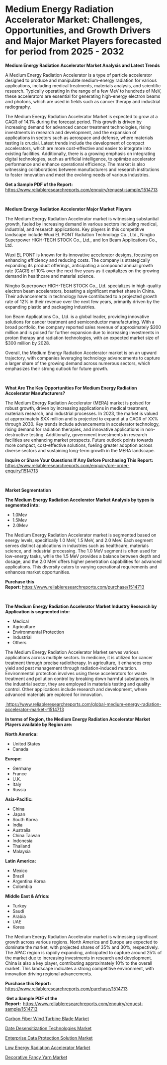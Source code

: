 <p><h1>Medium Energy Radiation Accelerator Market: Challenges, Opportunities, and Growth Drivers and Major Market Players forecasted for period from 2025 - 2032</h1></p><p><strong>Medium Energy Radiation Accelerator Market Analysis and Latest Trends</strong></p>
<p><p>A Medium Energy Radiation Accelerator is a type of particle accelerator designed to produce and manipulate medium-energy radiation for various applications, including medical treatments, materials analysis, and scientific research. Typically operating in the range of a few MeV to hundreds of MeV, these accelerators are essential for generating high-energy electron beams and photons, which are used in fields such as cancer therapy and industrial radiography.</p><p>The Medium Energy Radiation Accelerator Market is expected to grow at a CAGR of 14.1% during the forecast period. This growth is driven by increasing demand for advanced cancer treatment technologies, rising investments in research and development, and the expansion of applications in sectors such as aerospace and defense, where materials testing is crucial. Latest trends include the development of compact accelerators, which are more cost-effective and easier to integrate into existing facilities. Additionally, there is a growing emphasis on integrating digital technologies, such as artificial intelligence, to optimize accelerator performance and enhance operational efficiency. The market is also witnessing collaborations between manufacturers and research institutions to foster innovation and meet the evolving needs of various industries.</p></p>
<p><strong>Get a Sample PDF of the Report:&nbsp;</strong> <a href="https://www.reliableresearchreports.com/enquiry/request-sample/1514713?utm_campaign=36&utm_medium=2&utm_source=Github&utm_content=ia&utm_term=17012025&utm_id=medium-energy-radiation-accelerator">https://www.reliableresearchreports.com/enquiry/request-sample/1514713</a></p>
<p>&nbsp;</p>
<p><strong>Medium Energy Radiation Accelerator Major Market Players</strong></p>
<p><p>The Medium Energy Radiation Accelerator market is witnessing substantial growth, fueled by increasing demand in various sectors including medical, industrial, and research applications. Key players in this competitive landscape include Wuxi EL PONT Radiation Technology Co., Ltd., Ningbo Superpower HIGH-TECH STOCK Co., Ltd., and Ion Beam Applications Co., Ltd.</p><p>Wuxi EL PONT is known for its innovative accelerator designs, focusing on enhancing efficiency and reducing costs. The company is strategically expanding its product offerings, anticipating a compound annual growth rate (CAGR) of 10% over the next five years as it capitalizes on the growing demand in healthcare and material science.</p><p>Ningbo Superpower HIGH-TECH STOCK Co., Ltd. specializes in high-quality electron beam accelerators, boasting a significant market share in China. Their advancements in technology have contributed to a projected growth rate of 12% in their revenue over the next few years, primarily driven by the expanding plastic and packaging industries.</p><p>Ion Beam Applications Co., Ltd. is a global leader, providing innovative solutions for cancer treatment and semiconductor manufacturing. With a broad portfolio, the company reported sales revenue of approximately $200 million and is poised for further expansion due to increasing investments in proton therapy and radiation technologies, with an expected market size of $300 million by 2028.</p><p>Overall, the Medium Energy Radiation Accelerator market is on an upward trajectory, with companies leveraging technology advancements to capture a larger share of the growing demand across numerous sectors, which emphasizes their strong outlook for future growth.</p></p>
<p>&nbsp;</p>
<p><strong>What Are The Key Opportunities For Medium Energy Radiation Accelerator Manufacturers?</strong></p>
<p><p>The Medium Energy Radiation Accelerator (MERA) market is poised for robust growth, driven by increasing applications in medical treatment, materials research, and industrial processes. In 2023, the market is valued at approximately $XX million and is projected to expand at a CAGR of XX% through 2030. Key trends include advancements in accelerator technology, rising demand for radiation therapies, and innovative applications in non-destructive testing. Additionally, government investments in research facilities are enhancing market prospects. Future outlook points towards more compact, cost-effective solutions, fueling greater adoption across diverse sectors and sustaining long-term growth in the MERA landscape.</p></p>
<p><strong>Inquire or Share Your Questions If Any Before Purchasing This Report:</strong> <a href="https://www.reliableresearchreports.com/enquiry/pre-order-enquiry/1514713?utm_campaign=36&utm_medium=2&utm_source=Github&utm_content=ia&utm_term=17012025&utm_id=medium-energy-radiation-accelerator">https://www.reliableresearchreports.com/enquiry/pre-order-enquiry/1514713</a></p>
<p>&nbsp;</p>
<p><strong>Market Segmentation</strong></p>
<p><strong>The Medium Energy Radiation Accelerator Market Analysis by types is segmented into:</strong></p>
<p><ul><li>1.0Mev</li><li>1.5Mev</li><li>2.0Mev</li></ul></p>
<p><p>The Medium Energy Radiation Accelerator market is segmented based on energy levels, specifically 1.0 MeV, 1.5 MeV, and 2.0 MeV. Each segment serves distinct applications in industries such as healthcare, materials science, and industrial processing. The 1.0 MeV segment is often used for low-energy tasks, while the 1.5 MeV provides a balance between depth and dosage, and the 2.0 MeV offers higher penetration capabilities for advanced applications. This diversity caters to varying operational requirements and enhances market opportunities.</p></p>
<p><strong>Purchase this Report:&nbsp;</strong><a href="https://www.reliableresearchreports.com/purchase/1514713?utm_campaign=36&utm_medium=2&utm_source=Github&utm_content=ia&utm_term=17012025&utm_id=medium-energy-radiation-accelerator">https://www.reliableresearchreports.com/purchase/1514713</a></p>
<p>&nbsp;</p>
<p><strong>The Medium Energy Radiation Accelerator Market Industry Research by Application is segmented into:</strong></p>
<p><ul><li>Medical</li><li>Agriculture</li><li>Environmental Protection</li><li>Industrial</li><li>Others</li></ul></p>
<p><p>The Medium Energy Radiation Accelerator Market serves various applications across multiple sectors. In medicine, it is utilized for cancer treatment through precise radiotherapy. In agriculture, it enhances crop yield and pest management through radiation-induced mutation. Environmental protection involves using these accelerators for waste treatment and pollution control by breaking down harmful substances. In the industrial sector, they are employed in materials testing and quality control. Other applications include research and development, where advanced materials are explored for innovation.</p></p>
<p><a href="https://www.reliableresearchreports.com/global-medium-energy-radiation-accelerator-market-r1514713?utm_campaign=36&utm_medium=2&utm_source=Github&utm_content=ia&utm_term=17012025&utm_id=medium-energy-radiation-accelerator">&nbsp;https://www.reliableresearchreports.com/global-medium-energy-radiation-accelerator-market-r1514713</a></p>
<p><strong>In terms of Region, the Medium Energy Radiation Accelerator Market Players available by Region are:</strong></p>
<p>
    <p> <strong> North America: </strong>
        <ul>
            <li>United States</li>
            <li>Canada</li>
        </ul>
        </p> 
    <p> <strong> Europe: </strong>
        <ul>
            <li>Germany</li>
            <li>France</li>
            <li>U.K.</li>
            <li>Italy</li>
            <li>Russia</li>
        </ul>
        </p> 
    <p> <strong> Asia-Pacific: </strong>
        <ul>
            <li>China</li>
            <li>Japan</li>
            <li>South Korea</li>
            <li>India</li>
            <li>Australia</li>
            <li>China Taiwan</li>
            <li>Indonesia</li>
            <li>Thailand</li>
            <li>Malaysia</li>
        </ul>
        </p> 
    <p> <strong> Latin America: </strong>
        <ul>
            <li>Mexico</li>
            <li>Brazil</li>
            <li>Argentina Korea</li>
            <li>Colombia</li>
        </ul>
        </p> 
    <p> <strong> Middle East & Africa: </strong>
        <ul>
            <li>Turkey</li>
            <li>Saudi</li>
            <li>Arabia</li>
            <li>UAE</li>
            <li>Korea</li>
        </ul>
    </p>
    </p>
<p><p>The Medium Energy Radiation Accelerator market is witnessing significant growth across various regions. North America and Europe are expected to dominate the market, with projected shares of 35% and 30%, respectively. The APAC region is rapidly expanding, anticipated to capture around 25% of the market due to increasing investments in research and development. China is also a key player, contributing approximately 10% to the overall market. This landscape indicates a strong competitive environment, with innovation driving regional advancements.</p></p>
<p><strong>Purchase this Report: </strong><a href="https://www.reliableresearchreports.com/purchase/1514713?utm_campaign=36&utm_medium=2&utm_source=Github&utm_content=ia&utm_term=17012025&utm_id=medium-energy-radiation-accelerator">https://www.reliableresearchreports.com/purchase/1514713</a></p>
<p>&nbsp;<strong>Get a Sample PDF of the Report:&nbsp;&nbsp;</strong><a href="https://www.reliableresearchreports.com/enquiry/request-sample/1514713?utm_campaign=36&utm_medium=2&utm_source=Github&utm_content=ia&utm_term=17012025&utm_id=medium-energy-radiation-accelerator">https://www.reliableresearchreports.com/enquiry/request-sample/1514713</a></p>
<p><strong></strong></p>
<p><p><a href="https://github.com/dierdrecrichton210/Market-Research-Report-List-1/blob/main/carbon-fiber-wind-turbine-blade-market.md?utm_campaign=36&utm_medium=2&utm_source=Github&utm_content=ia&utm_term=17012025&utm_id=medium-energy-radiation-accelerator">Carbon Fiber Wind Turbine Blade Market</a></p><p><a href="https://github.com/SanjidaKhan901/Market-Research-Report-List-1/blob/main/date-desensitization-technologies-market.md?utm_campaign=36&utm_medium=2&utm_source=Github&utm_content=ia&utm_term=17012025&utm_id=medium-energy-radiation-accelerator">Date Desensitization Technologies Market</a></p><p><a href="https://github.com/AngelaWalsh696/Market-Research-Report-List-1/blob/main/enterprise-data-protection-solution-market.md?utm_campaign=36&utm_medium=2&utm_source=Github&utm_content=ia&utm_term=17012025&utm_id=medium-energy-radiation-accelerator">Enterprise Data Protection Solution Market</a></p><p><a href="https://github.com/cheryjhonson/Market-Research-Report-List-1/blob/main/low-energy-radiation-accelerator-market.md?utm_campaign=36&utm_medium=2&utm_source=Github&utm_content=ia&utm_term=17012025&utm_id=medium-energy-radiation-accelerator">Low Energy Radiation Accelerator Market</a></p><p><a href="https://github.com/tamvrosiya/Market-Research-Report-List-6/blob/main/decorative-fancy-yarn-market.md?utm_campaign=36&utm_medium=2&utm_source=Github&utm_content=ia&utm_term=17012025&utm_id=medium-energy-radiation-accelerator">Decorative Fancy Yarn Market</a></p></p>